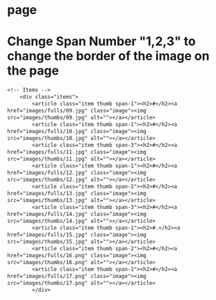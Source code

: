 # page

# <article class="item thumb span-1"> Change Span Number "1,2,3" to change the border of the image on the page

	<!-- Items -->
		<div class="items">
			<article class="item thumb span-1"><h2>#</h2><a href="images/fulls/09.jpg" class="image"><img src="images/thumbs/09.jpg" alt=""></a></article>
			<article class="item thumb span-1"><h2>#</h2><a href="images/fulls/10.jpg" class="image"><img src="images/thumbs/10.jpg" alt=""></a></article>
			<article class="item thumb span-3"><h2>#</h2><a href="images/fulls/11.jpg" class="image"><img src="images/thumbs/11.jpg" alt=""></a></article>
			<article class="item thumb span-1"><h2>#</h2><a href="images/fulls/12.jpg" class="image"><img src="images/thumbs/12.jpg" alt=""></a></article>
			<article class="item thumb span-2"><h2>#</h2><a href="images/fulls/13.jpg" class="image"><img src="images/thumbs/13.jpg" alt=""></a></article>
			<article class="item thumb span-3"><h2>#</h2><a href="images/fulls/14.jpg" class="image"><img src="images/thumbs/14.jpg" alt=""></a></article>
			<article class="item thumb span-1"><h2>#.</h2><a href="images/fulls/15.jpg" class="image"><img src="images/thumbs/15.jpg" alt=""></a></article>
			<article class="item thumb span-2"><h2>#</h2><a href="images/fulls/16.png" class="image"><img src="images/thumbs/16.png" alt=""></a></article>
			<article class="item thumb span-1"><h2>#</h2><a href="images/fulls/17.png" class="image"><img src="images/thumbs/17.png" alt=""></a></article>
    		</div>
